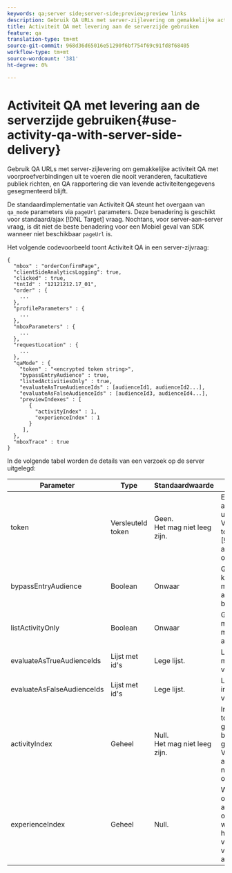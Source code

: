 ```yaml
---
keywords: qa;server side;server-side;preview;preview links
description: Gebruik QA URLs met server-zijlevering om gemakkelijke activiteit QA met voorproefverbindingen uit te voeren die nooit veranderen, facultatieve publiek richten, en QA rapportering die van levende activiteitengegevens gesegmenteerd blijft.
title: Activiteit QA met levering aan de serverzijde gebruiken
feature: qa
translation-type: tm+mt
source-git-commit: 968d36d65016e51290f6bf754f69c91fd8f68405
workflow-type: tm+mt
source-wordcount: '381'
ht-degree: 0%

---
```



# Activiteit QA met levering aan de serverzijde gebruiken{#use-activity-qa-with-server-side-delivery}

Gebruik QA URLs met server-zijlevering om gemakkelijke activiteit QA met voorproefverbindingen uit te voeren die nooit veranderen, facultatieve publiek richten, en QA rapportering die van levende activiteitengegevens gesegmenteerd blijft.

De standaardimplementatie van Activiteit QA steunt het overgaan van `qa_mode` parameters via `pageUrl` parameters. Deze benadering is geschikt voor standaard/ajax [!DNL Target] vraag. Nochtans, voor server-aan-server vraag, is dit niet de beste benadering voor een Mobiel geval van SDK wanneer niet beschikbaar `pageUrl` is.

Het volgende codevoorbeeld toont Activiteit QA in een server-zijvraag:

```
{
  "mbox" : "orderConfirmPage",
  "clientSideAnalyticsLogging": true,
  "clicked" : true,
  "tntId" : "12121212.17_01",
  "order" : {
    ...
  },
  "profileParameters" : {
    ...
  },
  "mboxParameters" : {
    ...
  },
  "requestLocation" : {
    ...
  },
  "qaMode" : {
    "token" : "<encrypted token string>",
    "bypassEntryAudience" : true,
    "listedActivitiesOnly" : true,
    "evaluateAsTrueAudienceIds" : [audienceId1, audienceId2...],
    "evaluateAsFalseAudienceIds" : [audienceId3, audienceId4...],
    "previewIndexes" : [
       {
         "activityIndex" : 1,
         "experienceIndex" : 1
       }
     ],
  },
  "mboxTrace" : true
}
```

In de volgende tabel worden de details van een verzoek op de server uitgelegd:

| Parameter | Type | Standaardwaarde | Beschrijving |
|--- |--- |--- |--- |
| token | Versleuteld token | Geen.<br>Het mag niet leeg zijn. | Een gecodeerde entiteit die de lijst met activiteit-id&#39;s bevat die mogen worden uitgevoerd in activiteit QA.<br>Validatieregels: Dit moet een gecodeerde token zijn die hoort bij de client die in de [!DNL Target] aanvraag is opgegeven. Alle activiteiten die in het token worden opgegeven, moeten bij de client horen. |
| bypassEntryAudience | Boolean | Onwaar | Geeft aan of invoerstapdoelstellingen voor kwaliteitskwaliteitskwaliteitsbeoordelingen moeten worden geëvalueerd of dat deze als overeenkomend moeten worden beschouwd. |
| listActivityOnly | Boolean | Onwaar | Geeft aan of QA-activiteiten afzonderlijk moeten worden uitgevoerd of als ze moeten worden beoordeeld als actieve activiteiten voor de huidige omgeving. |
| evaluateAsTrueAudienceIds | Lijst met id&#39;s | Lege lijst. | Lijst met publiek-id&#39;s die altijd als true moeten worden beoordeeld in het bereik van het [!DNL Target] verzoek. |
| evaluateAsFalseAudienceIds | Lijst met id&#39;s | Lege lijst. | Lijst met publiek-id&#39;s die altijd als onwaar in het bereik van het [!DNL Target] verzoek moeten worden beschouwd. |
| activityIndex | Geheel | Null.<br>Het mag niet leeg zijn. | Index van de activiteit in het gecodeerde token. Als activityIndex zich buiten de grenzen van de activiteit in het token bevindt of als deze null is, wordt deze genegeerd. Index begint met 1.<br>Validatieregels: Moet ten minste één activiteitenindex zijn en moet verwijzen naar een activiteit die in de token is opgegeven. |
| experienceIndex | Geheel | Null. | Wanneer opgegeven, wordt een ervaring op index geselecteerd in de activiteitdefinitie. Als deze optie niet wordt opgegeven of buiten de grenzen valt, wordt de selectiestrategie van de activiteit hersteld. Index begint met 1 validatieregels: Kan null zijn of moet verwijzen naar een ervaring in de activiteit. |